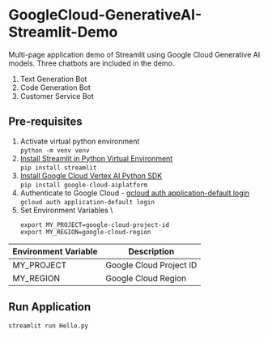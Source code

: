 # GoogleCloud-GenerativeAI-Streamlit-Demo
Multi-page application demo of Streamlit using Google Cloud Generative AI models. Three chatbots are included in the demo.
1. Text Generation Bot
2. Code Generation Bot
3. Customer Service Bot

## Pre-requisites
1. Activate virtual python environment \
``` python -m venv venv ``` 
3. [Install Streamlit in Python Virtual Environment](https://docs.streamlit.io/library/get-started/installation) \
   ``` pip install streamlit ```
5. [Install Google Cloud Vertex AI Python SDK](https://cloud.google.com/vertex-ai/docs/start/install-sdk) \
   ``` pip install google-cloud-aiplatform ```
7. Authenticate to Google Cloud - [gcloud auth application-default login](https://cloud.google.com/sdk/gcloud/reference/auth/application-default/login) \
   ``` gcloud auth application-default login ```
9. Set Environment Variables \
   ```
   export MY_PROJECT=google-cloud-project-id
   export MY_REGION=google-cloud-region
   ```
   
| **Environment Variable** | **Description** |
| --- | --- |
| MY_PROJECT | Google Cloud Project ID | 
| MY_REGION | Google Cloud Region | 

## Run Application
`streamlit run Hello.py`

